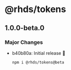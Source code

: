 # @rhds/tokens

## 1.0.0-beta.0

### Major Changes

- b40b80a: Initial release 🎉

  ```sh
  npm i @rhds/tokens@beta
  ```
